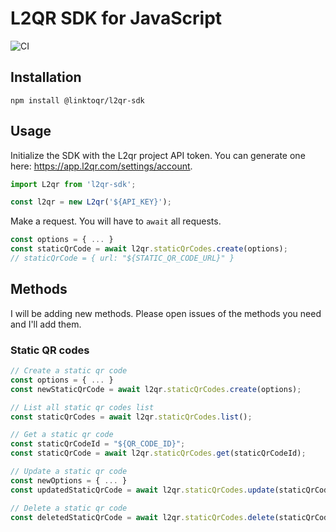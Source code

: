 # L2QR SDK for JavaScript
![CI](https://github.com/itaibo/hetzner-sdk/actions/workflows/ci.yml/badge.svg)

## Installation
```
npm install @linktoqr/l2qr-sdk
```

## Usage
Initialize the SDK with the L2qr project API token. You can generate one here: https://app.l2qr.com/settings/account.

```js
import L2qr from 'l2qr-sdk';

const l2qr = new L2qr('${API_KEY}');
```

Make a request. You will have to `await` all requests.

```js
const options = { ... }
const staticQrCode = await l2qr.staticQrCodes.create(options);
// staticQrCode = { url: "${STATIC_QR_CODE_URL}" }
```

## Methods
I will be adding new methods. Please open issues of the methods you need and I'll add them.

### Static QR codes
```js
// Create a static qr code
const options = { ... }
const newStaticQrCode = await l2qr.staticQrCodes.create(options);

// List all static qr codes list
const staticQrCodes = await l2qr.staticQrCodes.list();

// Get a static qr code
const staticQrCodeId = "${QR_CODE_ID}";
const staticQrCode = await l2qr.staticQrCodes.get(staticQrCodeId);

// Update a static qr code
const newOptions = { ... }
const updatedStaticQrCode = await l2qr.staticQrCodes.update(staticQrCodeId, newOptions);

// Delete a static qr code
const deletedStaticQrCode = await l2qr.staticQrCodes.delete(staticQrCodeId);
```
